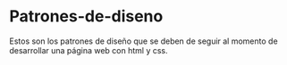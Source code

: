 # Patrones-de-diseno

Estos son los patrones de diseño que se deben de seguir al momento de desarrollar una página web con html y css.
